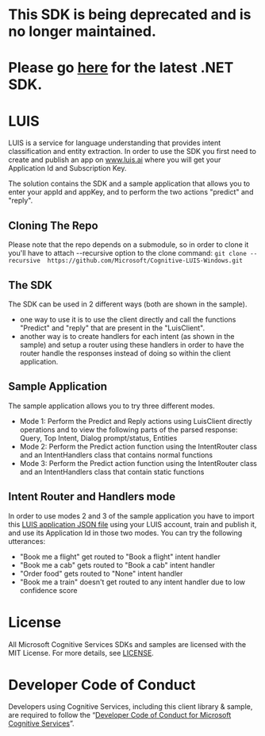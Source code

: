 # This SDK is being deprecated and is no longer maintained. 
# Please go [here](https://github.com/Azure/azure-sdk-for-net/tree/psSdkJson6/src/SDKs/CognitiveServices/dataPlane/Language/LUIS) for the latest .NET SDK.
 
 LUIS
==============
LUIS is a service for language understanding that provides intent classification and entity extraction.
In order to use the SDK you first need to create and publish an app on www.luis.ai where you will get your Application Id and Subscription Key.

The solution contains the SDK and a sample application that allows you to enter your appId and appKey, and to perform the two actions "predict" and "reply".

Cloning The Repo
--------------
Please note that the repo depends on a submodule, so in order to clone it you'll have to attach --recursive option to the clone command:
`git clone --recursive  https://github.com/Microsoft/Cognitive-LUIS-Windows.git`

The SDK
--------------
The SDK can be used in 2 different ways (both are shown in the sample).
- one way to use it is to use the client directly and call the functions "Predict" and "reply" that are present in the "LuisClient".
- another way is to create handlers for each intent (as shown in the sample) and setup a router using these handlers in order to have the router handle the responses instead of doing so within the client application.

Sample Application
--------------
The sample application allows you to try three different modes.
- Mode 1: Perform the Predict and Reply actions using LuisClient directly operations and to view the following parts of the parsed response: Query, Top Intent, Dialog prompt/status, Entities
- Mode 2: Perform the Predict action function using the IntentRouter class and an IntentHandlers class that contains normal functions
- Mode 3: Perform the Predict action function using the IntentRouter class and an IntentHandlers class that contain static functions

Intent Router and Handlers mode
--------------
In order to use modes 2 and 3 of the sample application you have to import this [LUIS application JSON file](</Sample/LUIS Sample Application JSON/SDK Test.json>) using your LUIS account, train and publish it, and use its Application Id in those two modes.
You can try the following utterances:
- "Book me a flight" get routed to "Book a flight" intent handler
- "Book me a cab" gets routed to "Book a cab" intent handler
- "Order food" gets routed to "None" intent handler
- "Book me a train" doesn't get routed to any intent handler due to low confidence score

License
=======

All Microsoft Cognitive Services SDKs and samples are licensed with the MIT License. For more details, see
[LICENSE](</LICENSE.md>).

Developer Code of Conduct
=======

Developers using Cognitive Services, including this client library & sample, are required to follow the “[Developer Code of Conduct for Microsoft Cognitive Services](http://go.microsoft.com/fwlink/?LinkId=698895)”.

